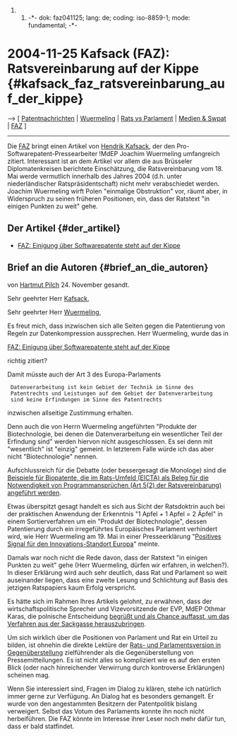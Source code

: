 1.  1.  -\*- dok: faz041125; lang: de; coding: iso-8859-1; mode:
        fundamental; -\*-

# 2004-11-25 Kafsack (FAZ): Ratsvereinbarung auf der Kippe {#kafsack_faz_ratsvereinbarung_auf_der_kippe}

\--\> \[ [ Patentnachrichten](SwpatcninoDe "wikilink") \| [
Wuermeling](SwpatjwuermelingDe "wikilink") \| [Rats vs
Parlament](http://swpat.ffii.org/papiere/europarl0309/cons0401/tab/ "wikilink")
\| [ Medien & Swpat](SwpatmediaDe "wikilink") \| [
FAZ](MediaFazDe "wikilink") \]

------------------------------------------------------------------------

Die [ FAZ](MediaFazDe "wikilink") bringt einen Artikel von [ Hendrik
Kafsack](HendrikKafsackDe "wikilink"), der den
Pro-Softwarepatent-Pressearbeiter !MdEP Joachim Wuermeling umfangreich
zitiert. Interessant ist an dem Artikel vor allem die aus Brüsseler
Diplomatenkreisen berichtete Einschätzung, die Ratsvereinbarung vom 18.
Mai werde vermutlich innerhalb des Jahres 2004 (d.h. unter
niederländischer Ratspräsidentschaft) nicht mehr verabschiedet werden.
Joachim Wuermeling wirft Polen \"einmalige Obstruktion\" vor, räumt
aber, in Widerspruch zu seinen früheren Positionen, ein, dass der
Ratstext \"in einigen Punkten zu weit\" gehe.

## Der Artikel {#der_artikel}

-   [FAZ: Einigung über Softwarepatente steht auf der
    Kippe](http://www.faz.net/s/Rub3E022E9C248F4E4A826CFF71F3383A63/Doc~EFC918FAE9A344C47B04037F8213D8BAF~ATpl~Ecommon~Scontent.html "wikilink")

## Brief an die Autoren {#brief_an_die_autoren}

von [ Hartmut Pilch](HartmutPilchDe "wikilink") 24. November gesandt.

Sehr geehrter Herr [ Kafsack](HendrikKafsackDe "wikilink"),

Sehr geehrter Herr [ Wuermeling](SwpatjwuermelingDe "wikilink"),

Es freut mich, dass inzwischen sich alle Seiten gegen die Patentierung
von Regeln zur Datenkompression aussprechen. Herr Wuermeling, wurde das
in

[FAZ: Einigung über Softwarepatente steht auf der
Kippe](http://www.faz.net/s/Rub3E022E9C248F4E4A826CFF71F3383A63/Doc~EFC918FAE9A344C47B04037F8213D8BAF~ATpl~Ecommon~Scontent.html "wikilink")

richtig zitiert?

Damit müsste auch der Art 3 des Europa-Parlaments

` Datenverarbeitung ist kein Gebiet der Technik im Sinne des`\
` Patentrechts und Leistungen auf dem Gebiet der Datenverarbeitung`\
` sind keine Erfindungen im Sinne des Patentrechts`

inzwischen allseitige Zustimmung erhalten.

Denn auch die von Herrn Wuermeling angeführten \"Produkte der
Biotechnologie, bei denen die Datenverarbeitung ein wesentlicher Teil
der Erfindung sind\" werden hiervon nicht ausgeschlossen. Es sei denn
mit \"wesentlich\" ist \"einzig\" gemeint. In letzterem Falle würde ich
das aber nicht \"Biotechnologie\" nennen.

Aufschlussreich für die Debatte (oder bessergesagt die Monologe) sind
die [Beispiele für Biopatente, die im Rats-Umfeld (EICTA) als Beleg für
die Notwendigkeit von Programmansprüchen (Art 5(2) der Ratsvereinbarung)
angeführt werden](http://kwiki.ffii.org/DilabProg04En "wikilink").

Etwas überspitzt gesagt handelt es sich aus Sicht der Ratsdoktrin auch
bei der praktischen Anwendung der Erkenntnis \"1 Apfel + 1 Apfel = 2
Äpfel\" in einem Sortierverfahren um ein \"Produkt der Biotechnologie\",
dessen Patentierung durch ein irregeführtes Europäisches Parlament
verhindert wird, wie Herr Wuermeling am 19. Mai in einer Presseerklärung
\"[Positives Signal für den Innovations-Standort
Europa](http://kwiki.ffii.org/Wuermeling040519De "wikilink")\" meinte.

Damals war noch nicht die Rede davon, dass der Ratstext \"in einigen
Punkten zu weit\" gehe (Herr Wuermeling, dürfen wir erfahren, in
welchen?). In dieser Erklärung wird auch sehr deutlich, dass Rat und
Parlament so weit auseinander liegen, dass eine zweite Lesung und
Schlichtung auf Basis des jetzigen Ratspapiers kaum Erfolg verspricht.

Es hätte sich im Rahmen Ihres Artikels gelohnt, zu erwähnen, dass der
wirtschaftspolitische Sprecher und Vizevorsitzende der EVP, MdEP Othmar
Karas, die polnische Entscheidung [begrüßt und als Chance auffasst, um
das Verfahren aus der Sackgasse
herauszubringen](http://kwiki.ffii.org/Karas0411De "wikilink").

Um sich wirklich über die Positionen von Parlament und Rat ein Urteil zu
bilden, ist ohnehin die direkte Lektüre der [Rats- und Parlamentsversion
in
Gegenüberstellung](http://swpat.ffii.org/papiere/europarl0309/cons0401/tab/ "wikilink")
zielführender als die Gegenüberstellung von Pressemitteilungen. Es ist
nicht alles so kompliziert wie es auf den ersten Blick (oder nach
hinreichender Verwirrung durch kontroverse Erklärungen) scheinen mag.

Wenn Sie interessiert sind, Fragen im Dialog zu klären, stehe ich
natürlich immer gerne zur Verfügung. An Dialog hat es besonders
gemangelt. Er wurde von den angestammten Besitzern der Patentpolitik
bislang verweigert. Selbst das Votum des Parlaments konnte ihn noch
nicht herbeiführen. Die FAZ könnte im Interesse ihrer Leser noch mehr
dafür tun, dass er bald statfindet.
